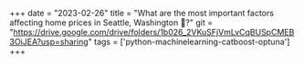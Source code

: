 +++ 
date = "2023-02-26" 
title = "What are the most important factors affecting home prices in Seattle, Washington 🏡?" 
git = "https://drive.google.com/drive/folders/1b026_2VKuSFjVmLvCqBUSpCMEB3OiJEA?usp=sharing" 
tags = ['python-machinelearning-catboost-optuna'] 
+++